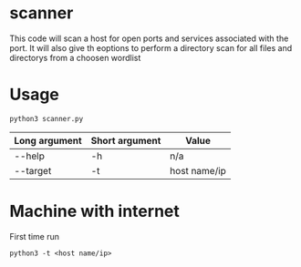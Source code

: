# scanner

This code will scan a host for open ports and services associated with the port. It will also give th eoptions to perform a directory scan for all files and directorys from a choosen wordlist

# Usage

```
python3 scanner.py
```

Long argument | Short argument | Value                 
------------  | -------------  | -------------
--help        | -h             | n/a
--target      | -t             | host name/ip

# Machine with internet

First time run
```
python3 -t <host name/ip>
```

